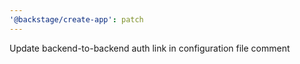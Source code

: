 ```yaml
---
'@backstage/create-app': patch
---
```


Update backend-to-backend auth link in configuration file comment
